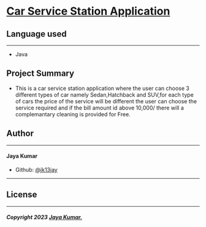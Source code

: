   # [Car Service Station Application]()

##  Language used
___
* Java

## Project Summary

* This is a car service station application where the user can choose 3 different types of car namely Sedan,Hatchback and SUV,for each type of cars the price of the service will be different
the user can choose the service required and if the bill amount id above 10,000/ there will a complemantary cleaning is provided for Free. 

## Author
___
 #### Jaya Kumar

 
 * Github: [@jk13jay]()

___


 ## License
 ___
 ##### Copyright 2023 [Jaya Kumar.]()
  




